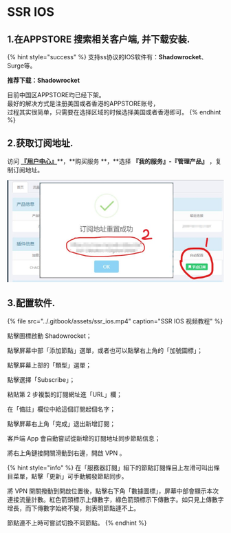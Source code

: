 # SSR IOS

## 1.在APPSTORE 搜索相关客户端, 并下载安装.

{% hint style="success" %}
支持ss协议的IOS软件有：**Shadowrocket**、Surge等。

**推荐下载：Shadowrocket**

目前中国区APPSTORE均已经下架。  
最好的解决方式是注册美国或者香港的APPSTORE账号，  
过程其实很简单，只需要在选择区域的时候选择美国或者香港即可。
{% endhint %}

## 2.获取订阅地址.

访问 [**『用户中心』**](https://ss.5mu.me/)**，**购买服务 **，**选择 **『我的服务』-『管理产品』** ，复制订阅地址。

![](../.gitbook/assets/subscribe.jpg)

## 3.配置软件.

{% file src="../.gitbook/assets/ssr\_ios.mp4" caption="SSR IOS 视频教程" %}

點擊圖標啟動 Shadowrocket；

點擊屏幕中部「添加節點」選單，或者也可以點擊右上角的「加號圖標」；

點擊屏幕上部的「類型」選單；

點擊選擇「Subscribe」；

粘貼第 2 步複製的訂閱網址進「URL」欄；

在「備註」欄位中給這個訂閱起個名字；

點擊屏幕右上角「完成」退出新增訂閱；

客戶端 App 會自動嘗試從新增的訂閱地址同步節點信息；

將右上角鏈接開關滑動到右邊，開啟 VPN 。

{% hint style="info" %}
在「服務器訂閱」組下的節點訂閱條目上左滑可叫出條目菜單，點擊「更新」可手動觸發節點同步。

將 VPN 開關撥動到開啟位置後，點擊右下角「數據圖標」，屏幕中部會顯示本次連接流量計數。紅色箭頭標示上傳數字，綠色箭頭標示下傳數字。如只見上傳數字增長，而下傳數字始終不變，則表明節點連不上。

節點連不上時可嘗試切換不同節點。
{% endhint %}

